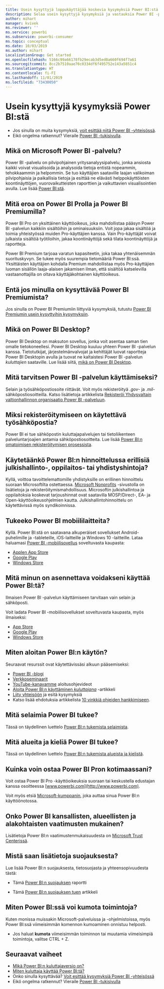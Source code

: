 ```yaml
---
title: Usein kysyttyjä loppukäyttäjää koskevia kysymyksiä Power BI:stä
description: Selaa usein kysyttyjä kysymyksiä ja vastauksia Power BI -palvelusta ja Power BI -mobiilisovelluksista.
author: mihart
manager: kvivek
ms.reviewer: ''
ms.service: powerbi
ms.subservice: powerbi-consumer
ms.topic: conceptual
ms.date: 10/03/2019
ms.author: mihart
LocalizationGroup: Get started
ms.openlocfilehash: 5166c99a66178fb29ecab3d5ed0a660f694f7a61
ms.sourcegitcommit: 8cc2b7510aae76c0334df6f495752e143a5851c4
ms.translationtype: HT
ms.contentlocale: fi-FI
ms.lasthandoff: 11/01/2019
ms.locfileid: "73430050"
---
```

# <a name="frequently-asked-questions-about-power-bi"></a>Usein kysyttyjä kysymyksiä Power BI:stä

* Jos sinulla on muita kysymyksiä, [voit esittää niitä Power BI -yhteisössä](http://community.powerbi.com/).
* Eikö ongelma ratkennut? Vieraile [Power BI -tukisivulla](https://powerbi.microsoft.com/support/).

## <a name="what-is-the-microsoft-power-bi-service"></a>Mikä on Microsoft Power BI -palvelu?

Power BI -palvelu on pilvipohjainen yritysanalyysipalvelu, jonka ansiosta kaikki voivat visualisoida ja analysoida tietoja entistä nopeammin, tehokkaammin ja helpommin. Se tuo käyttäjien saataville laajan valikoiman pilvipohjaisia ja paikallisia tietoja ja esittää ne elävästi helppokäyttöisten koontinäyttöjen, vuorovaikutteisten raporttien ja vaikuttavien visualisointien avulla. Lue lisää [Power BI:stä](../fundamentals/power-bi-overview.md).

## <a name="whats-the-difference-between-power-bi-pro-and-power-bi-premium"></a>Mitä eroa on Power BI Prolla ja Power BI Premiumilla?

Power BI Pro on yksittäinen käyttöoikeus, joka mahdollistaa pääsyn Power BI -palvelun kaikkiin sisältöihin ja ominaisuuksiin. Voit jopa jakaa sisältöä ja toimia yhteistyössä muiden Pro-käyttäjien kanssa. Vain Pro-käyttäjät voivat julkaista sisältöä työtiloihin, jakaa koontinäyttöjä sekä tilata koontinäyttöjä ja raportteja.

Power BI Premium tarjoaa varatun kapasiteetin, joka takaa yhtenäisemmän suorituskyvyn. Se tukee myös suurempia tietomääriä Power BI:ssä. Yksittäisten käyttäjien kohdalla Premium mahdollistaa myös Pro-käyttäjien luoman sisällön laaja-alaisen jakamisen ilman, että sisältöä katselevilla vastaanottajilla on oltava käyttäjäkohtainen käyttöoikeus.

## <a name="what-if-i-have-questions-about-power-bi-premium"></a>Entä jos minulla on kysyttävää Power BI Premiumista?

Jos sinulla on Power BI Premiumiin liittyviä kysymyksiä, tutustu [Power BI Premiumin usein kysyttyihin kysymyksiin](../service-premium-faq.md).

## <a name="what-is-power-bi-desktop"></a>Mikä on Power BI Desktop?

Power BI Desktop on maksuton sovellus, jonka voit asentaa saman tien omalle tietokoneellesi. Power BI Desktop kuuluu yhteen Power BI -palvelun kanssa.  Tietotutkijat, järjestelmänvalvojat ja kehittäjät luovat raportteja Power BI Desktopin avulla ja tuovat ne kaltaistesi Power BI -palvelun *kuluttajien* saataville. Lue lisää siitä, [mikä on Power BI Desktop](../desktop-what-is-desktop.md).

## <a name="what-do-i-need-to-use-the-power-bi-service"></a>Mitä tarvitsen Power BI -palvelun käyttämiseksi?

Selain ja työsähköpostiosoite riittävät. Voit myös rekisteröityä *.gov*- ja *.mil*-sähköpostiosoitteilla. Katso lisätietoja artikkelista [Rekisteröi Yhdysvaltain valtionhallinnon organisaatio Power BI -palveluun](../service-govus-signup.md).

## <a name="why-do-i-have-to-sign-up-with-my-work-email"></a>Miksi rekisteröitymiseen on käytettävä työsähköpostia?

Power BI ei tue sähköpostin kuluttajapalvelujen tai tietoliikenteen palveluntarjoajien antamia sähköpostiosoitteita. Lue lisää [Power BI:n omatoimisen rekisteröitymisen prosessista](../service-self-service-signup-for-power-bi.md).

## <a name="is-government-academic-and-nonprofit-pricing-available-for-power-bi"></a>Käytetäänkö Power BI:n hinnoittelussa erillisiä julkishallinto-, oppilaitos- tai yhdistyshintoja?

Kyllä, voittoa tavoittelemattomille yhdistyksille on erillinen hinnoittelu suoraan Microsoftilta ostettaessa. [Microsoft Nonprofits](https://www.microsoft.com/nonprofits/power-bi) -sivustolla on lisätietoja ja rekisteröitymismahdollisuus. Microsoftin julkishallintoa ja oppilaitoksia koskevat tarjoushinnat ovat saatavilla MOSP/Direct-, EA- ja Open-käyttöoikeusohjelmien kautta. Julkishallintohinnoittelu on käytettävissä myös syndikoinnissa.

## <a name="does-power-bi-support-mobile-devices"></a>Tukeeko Power BI mobiililaitteita?

Kyllä. Power BI:stä on saatavana alkuperäiset sovellukset Android-puhelimille ja -tableteille, iOS-laitteille ja Windows 10 -laitteille. Lataa haluamasi [Power BI -mobiilisovellus](https://powerbi.microsoft.com/mobile) soveltuvasta kaupasta:  

* [Applen App Store](http://go.microsoft.com/fwlink/?LinkId=526218)
* [Google Play](http://go.microsoft.com/fwlink/?LinkID=544867&clcid=0x409)
* [Windows Store](http://go.microsoft.com/fwlink/?LinkId=526478)

## <a name="what-do-i-need-to-install-to-use-power-bi"></a>Mitä minun on asennettava voidakseni käyttää Power BI:tä?

Ilmaisen Power BI -palvelun käyttämiseen tarvitaan vain selain ja sähköposti.

Voit ladata Power BI -mobiilisovellukset soveltuvasta kaupasta, myös ilmaiseksi:

* [App Store](http://go.microsoft.com/fwlink/?LinkId=526218)
* [Google Play](http://go.microsoft.com/fwlink/?LinkID=544867&clcid=0x409)
* [Windows Store](http://go.microsoft.com/fwlink/?LinkId=526478)

## <a name="where-do-i-get-started-with-power-bi"></a>Miten aloitan Power BI:n käytön?

Seuraavat resurssit ovat käytettävissäsi alkuun pääsemiseksi:

* [Power BI -blogi](http://blogs.msdn.com/b/powerbi/)
* [Verkkoseminaarit](../webinars.md)
* [YouTube-kanavamme](https://www.youtube.com/user/mspowerbi) aloitusohjevideot
* [Aloita Power BI:n käyttäminen *kuluttajana*](power-bi-consumer-landing.md) -artikkeli
* [Liity yhteisöön](https://community.powerbi.com/) ja esitä kysymyksiä
* Katso lisää ehdotuksia artikkelista [10 vinkkiä ohjeiden hankkimiseen](../service-tips-for-finding-help.md).

## <a name="what-browsers-does-power-bi-support"></a>Mitä selaimia Power BI tukee?

Tässä on täydellinen luettelo [Power BI:n tukemista selaimista](../service-browser-support.md).

## <a name="what-regions-and-languages-does-power-bi-support"></a>Mitä alueita ja kieliä Power BI tukee?

Tässä on täydellinen luettelo [Power BI:n tukemista alueista ja kielistä](../supported-languages-countries-regions.md).

## <a name="how-can-i-buy-power-bi-pro-in-my-country"></a>Kuinka voin ostaa Power BI Pron kotimaassani?

Voit ostaa Power BI Pro -käyttöoikeuksia suoraan tai keskustella edustajan kanssa osoitteessa [www.powerbi.com](http://www.powerbi.com).

Voit myös etsiä [Microsoft-kumppanin](https://partner.microsoft.com/), joka auttaa sinua Power BI:n käyttöönotossa.

## <a name="does-power-bi-meet-national-regional-and-industry-specific-compliance-requirements"></a>Onko Power BI kansallisten, alueellisten ja alakohtaisten vaatimusten mukainen?

Lisätietoja Power BI:n vaatimustenmukaisuudesta on [Microsoft Trust Centerissä](http://go.microsoft.com/fwlink/?LinkId=785324).

## <a name="where-can-i-learn-more-about-security"></a>Mistä saan lisätietoja suojauksesta?

Lue lisää Power BI:n suojauksesta, tietosuojasta ja yhteensopivuudesta tästä:

* Tämä [Power BI:n suojauksen](http://go.microsoft.com/fwlink/?LinkId=829185) raportti

* Tämä [Power BI:n suojauksen tuen](../service-admin-power-bi-security.md) artikkeli

## <a name="how-do-i-undo-in-power-bi"></a>Miten Power BI:ssä voi kumota toimintoja?

Kuten monissa muissakin Microsoft-palveluissa ja -ohjelmistoissa, myös Power BI:ssä viimeisimmän komennon kumoaminen onnistuu helposti.

* Jos haluat **kumota** viimeisimmän toiminnon tai muutamia viimeisimpiä toimintoja, valitse CTRL + Z.

## <a name="next-steps"></a>Seuraavat vaiheet

* [Mikä Power BI:n kuluttajaversio on?](end-user-consumer.md)
* [Miten kuluttaja käyttää Power BI:tä?](end-user-reading-view.md)
* Onko sinulla kysyttävää? [Voit esittää kysymyksiä Power BI -yhteisössä](http://community.powerbi.com/)
* Eikö ongelma ratkennut? Vieraile [Power BI -tukisivulla](https://powerbi.microsoft.com/support/)